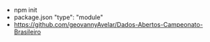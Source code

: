 - npm init
- package.json "type": "module"
- https://github.com/geovannyAvelar/Dados-Abertos-Campeonato-Brasileiro